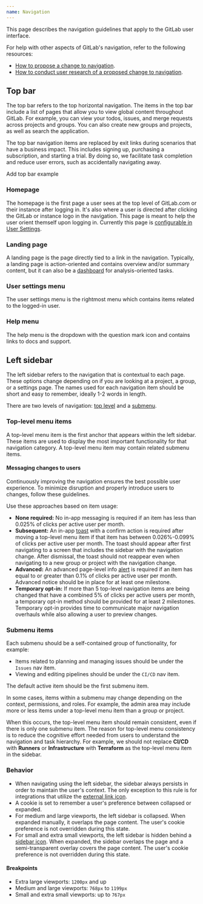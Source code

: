 ```yaml
---
name: Navigation
---
```


This page describes the navigation guidelines that apply to the GitLab user interface.

For help with other aspects of GitLab's navigation, refer to the following resources:

- [How to propose a change to navigation](https://about.gitlab.com/handbook/product/ux/navigation/).
- [How to conduct user research of a proposed change to navigation](https://about.gitlab.com/handbook/product/ux/ux-research/evaluating-navigation/).

## Top bar

The top bar refers to the top horizontal navigation. The items in the top bar include a list of pages that allow you to view global content throughout GitLab. For example, you can view your todos, issues, and merge requests across projects and groups. You can also create new groups and projects, as well as search the application.

The top bar navigation items are replaced by exit links during scenarios that have a business impact. This includes signing up, purchasing a subscription, and starting a trial. By doing so, we facilitate task completion and reduce user errors, such as accidentally navigating away.

<todo>Add top bar example</todo>

### Homepage

The homepage is the first page a user sees at the top level of GitLab.com or their instance after logging in. It's also where a user is directed after clicking the GitLab or instance logo in the navigation. This page is meant to help the user orient themself upon logging in. Currently this page is [configurable in User Settings](https://docs.gitlab.com/ee/user/profile/preferences.html#default-dashboard).

### Landing page

A landing page is the page directly tied to a link in the navigation. Typically, a landing page is action-oriented and contains overview and/or summary content, but it can also be a [dashboard](/patterns/dashboards) for analysis-oriented tasks.

### User settings menu

The user settings menu is the rightmost menu which contains items related to the logged-in user.

### Help menu

The help menu is the dropdown with the question mark icon and contains links to docs and support.

## Left sidebar

The left sidebar refers to the navigation that is contextual to each page. These options change depending on if you are looking at a project, a group, or a settings page. The names used for each navigation item should be short and easy to remember, ideally 1-2 words in length.

There are two levels of navigation: [top level](#top-level-menu-items) and a [submenu](#submenu-items).

### Top-level menu items

A top-level menu item is the first anchor that appears within the left sidebar. These items are used to display the most important functionality for that navigation category. A top-level menu item may contain related submenu items.

#### Messaging changes to users

Continuously improving the navigation ensures the best possible user experience. To minimize disruption and properly introduce users to changes, follow these guidelines.

Use these approaches based on item usage:

- **None required:** No in-app messaging is required if an item has less than 0.025% of clicks per active user per month.
- **Subsequent:** An in-app [toast](/components/toast) with a confirm action is required after moving a top-level menu item if that item has between 0.026%-0.099% of clicks per active user per month. The toast should appear after first navigating to a screen that includes the sidebar with the navigation change. After dismissal, the toast should not reappear even when navigating to a new group or project with the navigation change.
- **Advanced:** An advanced page-level info [alert](/components/alert) is required if an item has equal to or greater than 0.1% of clicks per active user per month. Advanced notice should be in place for at least one milestone.
- **Temporary opt-in:** If more than 5 top-level navigation items are being changed that have a combined 5% of clicks per active users per month, a temporary opt-in method should be provided for at least 2 milestones. Temporary opt-in provides time to communicate major navigation overhauls while also allowing a user to preview changes.

### Submenu items

Each submenu should be a self-contained group of functionality, for example:

- Items related to planning and managing issues should be under the `Issues` nav item.
- Viewing and editing pipelines should be under the `CI/CD` nav item.

The default active item should be the first submenu item.

In some cases, items within a submenu may change depending on the context, permissions, and roles. For example, the admin area may include more or less items under a top-level menu item than a group or project.

When this occurs, the top-level menu item should remain consistent, even if there is only one submenu item. The reason for top-level menu consistency is to reduce the cognitive effort needed from users to understand the navigation and task hierarchy. For example, we should not replace **CI/CD** with **Runners** or **Infrastructure** with **Terraform** as the top-level menu item in the sidebar.

### Behavior

- When navigating using the left sidebar, the sidebar always persists in order to maintain the user's context. The only exception to this rule is for integrations that utilize the [external link icon](https://gitlab-org.gitlab.io/gitlab-svgs/?q=~external-link).
- A cookie is set to remember a user's preference between collapsed or expanded.
- For medium and large viewports, the left sidebar is collapsed. When expanded manually, it overlaps the page content. The user's cookie preference is not overridden during this state.
- For small and extra small viewports, the left sidebar is hidden behind a [sidebar icon](https://gitlab-org.gitlab.io/gitlab-svgs/?q=~sidebar). When expanded, the sidebar overlaps the page and a semi-transparent overlay covers the page content. The user's cookie preference is not overridden during this state.

#### Breakpoints

- Extra large viewports: `1200px` and up
- Medium and large viewports: `768px` to `1199px`
- Small and extra small viewports: up to `767px`
